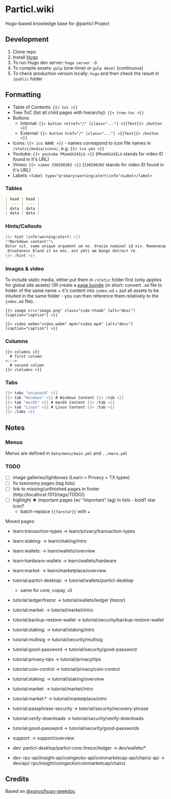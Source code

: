 # Particl.wiki

Hugo-based knowledge base for @particl Project


## Development

1. Clone repo
2. Install [Hugo](gohugo.io)
3. To run Hugo dev server: `hugo server -D`
4. To compile assets: `gulp` (one-time) or `gulp devel` (continuous)
5. To check production version locally: `hugo` and then check the result in `/public` folder


## Formatting

- Table of Contents: `{{< toc >}}`
- Tree ToC (list all child pages with hierarchy): `{{< tree-toc >}}`
- Buttons
  - Internal: `{{< button relref="/" [class="..."] >}}Text{{< /button >}}`
  - External: `{{< button href="/" [class="..."] >}}Text{{< /button >}}`
- Icons: `{{< ico NAME >}}` - names correspond to icon file names in `/static/media/icons/`, e.g. `{{< ico yes >}}`
- Youtube: `{{< youtube PRxmGh24ILU >}}` (`PRxmGh24ILU` stands for video ID found in it's URL)
- Vimeo: `{{< vimeo 330290302 >}}` (`330290302` stands for video ID found in it's URL)
- Labels: `<label type="primary|warning|alert|info">Label</label>`

### Tables

```markdown
| head | head |
| ---- | ---- |
| data | data |
| data | data |
```

### Hints/Callouts

```go
{{< hint [info|warning|alert] >}}
**Markdown content**\
Dolor sit, sumo unique argument um no. Gracie nominal id xiv. Romanesque acclimates investiture.
 Ornateness bland it ex enc, est yeti am bongo detract re.
{{< /hint >}}
```

### Images & video

To include static media, either put them in `/static` folder first (only applies for global site assets) OR create a [page bundle](https://gohugo.io/content-management/page-bundles/) (in short: convert `.md` file to folder of the same name + it's content into `index.md` + put all assets to be inluded in the same folder - you can then reference them relatively to the `index.md` file).

```
{{< image src="image.png" class="side-thumb" [alt="desc"] [caption="caption"] >}}

{{< video webm="video.webm" mp4="video.mp4" [alt="desc"] [caption="caption"] >}}
```

### Columns

```
{{< columns >}}
  # first column
<--->
  # second column
{{< /columns >}}
```

### Tabs

```go
{{< tabs "uniqueid" >}}
{{< tab "Windows" >}} # Windows Content {{< /tab >}}
{{< tab "macOS" >}} # macOS Content {{< /tab >}}
{{< tab "Linux" >}} # Linux Content {{< /tab >}}
{{< /tabs >}}
```


## Notes

### Menus

Menus are defined in `data/menu/main.yml` and `../more.yml`

### TODO

- [ ] image galleries/lightboxes (Learn > Privacy > TX types)
- [ ] fix taxonomy pages (tag lists)
- [ ] link to missing/unfinished pages in footer (http://localhost:1313/tags/TODO/)
- [ ] highlight ★ important pages (w/ "important" tag) in lists - bold? star icon?
  - batch-replace `{{fa>star}}` with `★`

Moved pages:

- learn:transaction-types -> learn/privacy/transaction-types
- learn:staking: -> learn/staking/intro
- learn:wallets: -> learn/wallets/overview
- learn:hardware-wallets -> learn/wallets/hardware
- learn:market: -> learn/marketplace/overview

- tutorial:particl-desktop: -> tutorial/wallets/particl-desktop
  + same for core, copay, cli
- tutorial:ledger/trezor -> tutorial/wallets/ledger (trezor)
- tutorial:market: -> tutorial/market/intro
- tutorial:backup-restore-wallet -> tutorial/security/backup-restore-wallet
- tutorial:staking: -> tutorial/staking/intro
- tutorial:multisig -> tutorial/security/multisig
- tutorial:good-password -> tutorial/security/good-password
- tutorial:privacy-tips -> tutorial/privacy/tips
- tutorial:coin-control -> tutorial/privacy/coin-control
- tutorial:staking: -> tutorial/staking/overview
- tutorial:market: -> tutorial/market/intro
- tutorial:market:* -> tutorial/marketplace/*intro*
- tutorial:passphrase-security -> tutorial/security/recovery-phrase
- tutorial:verify-downloads -> tutorial/security/verify-downloads
- tutorial:good-passwprd -> tutorial/security/good-passwords

- support: -> support/overview

- dev: particl-desktop/particl-core:/trezor/ledger -> dev/wallets/*
- dev: rpc-api/insight-api/coingecko-api/coinmarketcap-api/chainz-api -> dev/api/ rpc/insight/coingecko/coinmarketcap/chainz

## Credits

Based on [@xoxys/hugo-geekdoc](https://github.com/xoxys/hugo-geekdoc)
